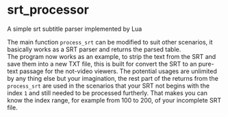 # srt_processor
A simple srt subtitle parser implemented by Lua  
  
  The main function `process_srt` can be modified to suit other scenarios, it basically works as a SRT parser and returns the parsed table.  
  The program now works as an example, to strip the text from the SRT and save them into a new TXT file, this is built for convert the SRT to an pure-text passage for the not-video viewers.
  The potential usages are unlimited by any thing else but your imagination, the rest part of the returns from the `process_srt` are used in the scenarios that your SRT not begins with the index `1` and still needed to be processed furtherly. That makes you can know the index range, for example from 100 to 200, of your incomplete SRT file.
